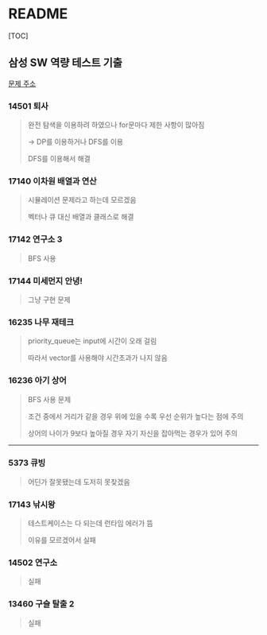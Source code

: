 # README

[TOC]

## 삼성 SW 역량 테스트 기출



[문제 주소](https://www.acmicpc.net/workbook/view/1152)



### 14501 퇴사

> 완전 탐색을 이용하려 하였으나 for문마다 제한 사항이 많아짐
>
> -> DP를 이용하거나 DFS를 이용
>
> DFS를 이용해서 해결



### 17140 이차원 배열과 연산

> 시뮬레이션 문제라고 하는데 모르겠음
>
> 벡터나 큐 대신 배열과 클래스로 해결



### 17142 연구소 3

> BFS 사용



### 17144 미세먼지 안녕!

> 그냥 구현 문제



### 16235 나무 재테크

> priority_queue는 input에 시간이 오래 걸림
>
> 따라서 vector를 사용해야 시간초과가 나지 않음



### 16236 아기 상어

> BFS 사용 문제
>
> 조건 중에서 거리가 같을 경우 위에 있을 수록 우선 순위가 높다는 점에 주의
>
> 상어의 나이가 9보다 높아질 경우 자기 자신을 잡아먹는 경우가 있어 주의





---





### 5373 큐빙

> 어딘가 잘못됐는데 도저히 못찾겠음



### 17143 낚시왕

> 테스트케이스는 다 되는데 런타임 에러가 뜸
>
> 이유를 모르겠어서 실패



### 14502 연구소

> 실패



### 13460 구슬 탈출 2

> 실패

